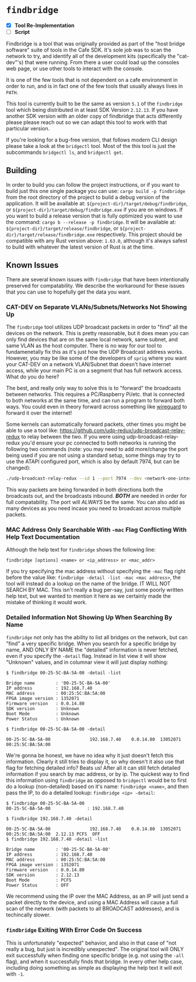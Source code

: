 # `findbridge` #

- [x] **Tool Re-Implementation**
- [ ] **Script**

Findbridge is a tool that was originally provided as part of the "host bridge
software" suite of tools in the Cafe SDK. It's sole job was to scan the network
to try, and identify all of the development kits (specifically the "cat-dev"'s)
that were running. From there a user could load up the consoles web page, or
use other tools to interact with the console.

It is one of the few tools that is not dependent on a cafe environment in order
to run, and is in fact one of the few tools that usually always lives in
`PATH`.

This tool is currently built to be the same as version `5.1` of the
`findbridge` tool which being distributed in at least SDK Version `2.12.13`.
If you have another SDK version with an older copy of findbridge that acts
differently please please reach out so we can adapt this tool to work with
that particular version.

If you're looking for a bug-free version, that follows modern CLI design please
take a look at the `bridgectl` tool. Most of the this tool is just the
subcommands `bridgectl ls`, and `bridgectl get`.

## Building ##

In order to build you can follow the project instructions, or if you want to
build just this one single package you can use: `cargo build -p findbridge`
from the root directory of the project to build a debug version of the
application. It will be available at: `${project-dir}/target/debug/findbridge`,
or `${project-dir}/target/debug/findbridge.exe` if you are on windows. If you
want to build a release version that is fully optimized you want to use the
command: `cargo b --release -p findbridge`. It will be available at:
`${project-dir}/target/release/findbridge`, or
`${project-dir}/target/release/findbridge.exe` respectively. This project
should be compatible with any Rust version above: `1.63.0`, although it's
always safest to build with whatever the latest version of Rust is at the time.

## Known Issues ##

There are several known issues with `findbridge` that have been intentionally
preserved for compatability. We describe the workaround for these issues that
you can use to hopefully get the data you want.

### CAT-DEV on Separate VLANs/Subnets/Networks Not Showing Up ###

The `findbridge` tool utilizes UDP broadcast packets in order to "find" all
the devices on the network. This is pretty reasonable, but it does mean you can
only find devices that are on the same local network, same subnet, and same
VLAN as the host computer. There is no way for our tool to fundamenetally fix
this as it's just how the UDP Broadcast address works. However, you may be like
some of the developers of `sprig` where you want your CAT-DEV on a network
VLAN/Subnet that doesn't have internet access, while your main PC is on a
segment that has full network access. What do you do here?

The best, and really only way to solve this is to "forward" the broadcasts
between networks. This requires a PC/Raspberry Pi/etc. that is connected to
both networks at the same time, and can run a program to forward both ways. You
could even in theory forward across something like [wireguard](https://www.wireguard.com/)
to forward it over the internet!

Some kernels can automatically forward packets, other times you might be able
to use a tool like: <https://github.com/udp-redux/udp-broadcast-relay-redux>
to relay between the two. If you were using udp-broadcast-relay-redux you'd
ensure your pc connected to both networks is running the following two
commands (note: you may need to add more/change the port being used if you are
not using a standard setup, some things may try to use the ATAPI configured
port, which is also by default 7974, but can be changed):

```sh
./udp-broadcast-relay-redux --id 1 --port 7974 --dev <network-one-interface> --dev <network-two-interface>
```

This way packets are being forwarded in both directions both the broadcasts
out, and the broadcasts inbound. ***BOTH*** are needed in order for full
compatability. The port will *ALWAYS* be the same. You can also add as many
devices as you need incase you need to broadcast across multiple packets.

### MAC Address Only Searchable With `-mac` Flag Conflicting With Help Text Documentation ###

Although the help text for `findbridge` shows the following line:

```
findbridge [options] <name> or <ip_address> or <mac_addr>
```

If you try specifying the mac address without specifying the `-mac` flag right
before the value like: `findbridge -detail -list -mac <mac address>`, the tool
will instead do a lookup on the name of the bridge. IT WILL NOT SEARCH BY MAC.
This isn't really a bug per-say, just some poorly written help text, but we
wanted to mention it here as we certainly made the mistake of thinking it would
work.

### Detailed Information Not Showing Up When Searching By Name ###

`findbridge` not only has the ability to list all bridges on the network, but
can "find" a very specific bridge. When you search for a specific bridge by
name, AND ONLY BY NAME the "detailed" information is never fetched, even if you
specify the `-detail` flag. Instead in list view it will show "Unknown" values,
and in columnar view it will just display nothing:

```text
$ findbridge 00-25-5C-BA-5A-00 -detail -list

Bridge name        : '00-25-5C-BA-5A-00'
IP address         : 192.168.7.40
MAC address        : 00:25:5C:BA:5A:00
FPGA image version : 1352071
Firmware version   : 0.0.14.80
SDK version        : Unknown
Boot Mode          : Unknown
Power Status       : Unknown
```

```text
$ findbridge 00-25-5C-BA-5A-00 -detail

00-25-5C-BA-5A-00               192.168.7.40    0.0.14.80  13052071  00:25:5C:BA:5A:00
```

We're gonna be honest, we have no idea why it just doesn't fetch this
information. Clearly it still tries to display it, so why doesn't it also use
that flag for fetching detailed info? Beats us! After all it can still fetch
detailed information if you search by mac address, or by ip. The quickest way
to find this information using `findbridge` as opposed to `bridgectl` would be
to first do a lookup (non-detailed) based on it's name: `findbridge <name>`,
and then pass the IP, to do a detailed lookup: `findbridge <ip> -detail`:

```
$ findbridge 00-25-5C-BA-5A-00
00-25-5C-BA-5A-00              : 192.168.7.40

$ findbridge 192.168.7.40 -detail

00-25-5C-BA-5A-00               192.168.7.40    0.0.14.80  13052071  00:25:5C:BA:5A:00  2.12.13 PCFS  OFF
$ findbridge 192.168.7.40 -detail -list

Bridge name        : '00-25-5C-BA-5A-00'
IP address         : 192.168.7.40
MAC address        : 00:25:5C:BA:5A:00
FPGA image version : 1352071
Firmware version   : 0.0.14.80
SDK version        : 2.12.13
Boot Mode          : PCFS
Power Status       : OFF
```

We recommend using the IP over the MAC Address, as an IP will just send a
packet directly to the device, and using a MAC Address will cause a full scan
of the network (with packets to all BROADCAST addresses), and is techincally
slower.

### `findbridge` Exiting With Error Code On Success ###

This is unfortunately "expected" behavior, and also in that case of "not really
a bug, but just is incredibly unexpected". The original tool will ONLY exit
successfully when finding one specific bridge (e.g. not using the `-all` flag),
and when it successfully finds that bridge. In every other help case, including
doing something as simple as displaying the help text it will exit with `-1`.
